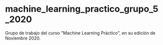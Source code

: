 # machine_learning_practico_grupo_5_2020
Grupo de trabajo del curso "Machine Learning Práctico", en su edición de Noviembre 2020.
